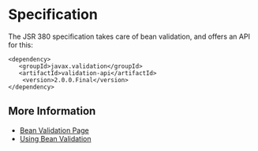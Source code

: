 # Specification

The JSR 380 specification takes care of bean validation, and offers an API for this:

```markup
<dependency>
   <groupId>javax.validation</groupId>
   <artifactId>validation-api</artifactId>
    <version>2.0.0.Final</version>
</dependency>
```

## More Information

* [Bean Validation Page](https://beanvalidation.org/)
* [Using Bean Validation](https://docs.oracle.com/javaee/6/tutorial/doc/gircz.html)

